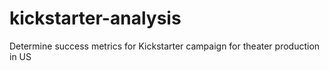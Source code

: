 # kickstarter-analysis
Determine success metrics for Kickstarter campaign for theater production in US
